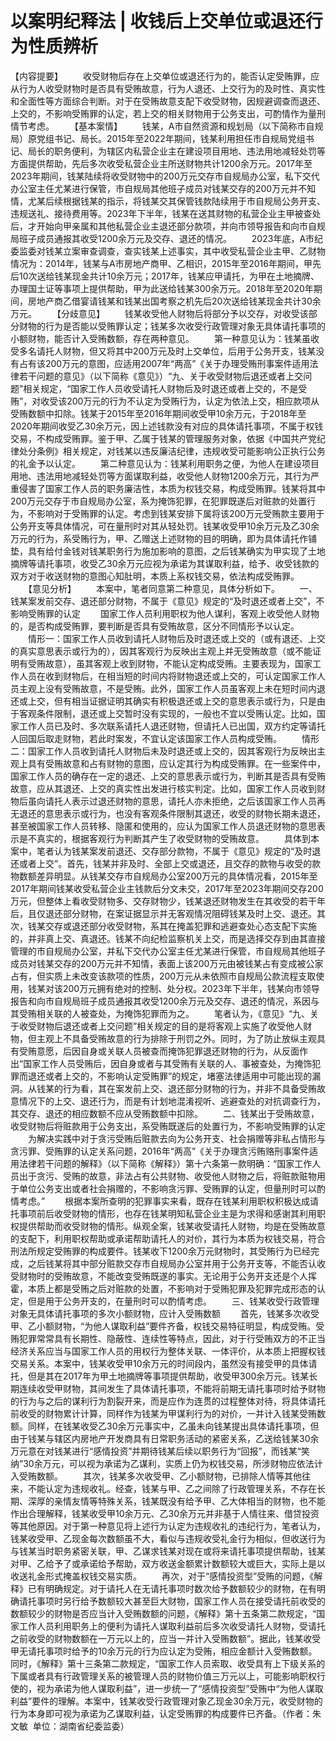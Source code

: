 # 以案明纪释法 | 收钱后上交单位或退还行为性质辨析

【内容提要】
　　收受财物后存在上交单位或退还行为的，能否认定受贿罪，应从行为人收受财物时是否具有受贿故意，行为人退还、上交行为的及时性、真实性和全面性等方面综合判断。对于在受贿故意支配下收受财物，因规避调查而退还、上交的，不影响受贿罪的认定，若上交的相关财物用于公务支出，可酌情作为量刑情节考虑。
　　【基本案情】
　　钱某，A市自然资源和规划局（以下简称市自规局）原党组书记、局长。2015年至2022年期间，钱某利用担任市自规局党组书记、局长的职务便利，为辖区内私营企业主在建设项目用地、违法用地减轻处罚等方面提供帮助，先后多次收受私营企业主所送财物共计1200余万元。2017年至2023年期间，钱某陆续将收受财物中的200万元交存市自规局办公室，私下交代办公室主任尤某进行保管，市自规局其他班子成员对钱某交存的200万元并不知情，尤某后续根据钱某的指示，将钱某交其保管钱款陆续用于市自规局公务开支、违规送礼、接待费用等。2023年下半年，钱某在送其财物的私营企业主甲被查处后，才开始向甲亲属和其他私营企业主退还部分款项，并向市领导报告和向市自规局班子成员通报其收受1200余万元及交存、退还的情况。
　　2023年底，A市纪委监委对钱某立案审查调查，查实钱某上述事实，其中收受私营企业主甲、乙财物情况为：2014年，钱某与A市房地产商甲、乙相识，2015年至2016年期间，甲先后10次送给钱某现金共计10余万元；2017年，钱某应甲请托，为甲在土地摘牌、办理国土证等事项上提供帮助，甲为此送给钱某300余万元。2018年至2020年期间，房地产商乙借宴请钱某和钱某出国考察之机先后20次送给钱某现金共计30余万元。
　　【分歧意见】
　　钱某收受他人财物后将部分予以交存，对收受该部分财物的行为是否能以受贿罪认定；钱某多次收受行政管理对象无具体请托事项的小额财物，能否计入受贿数额，存在两种意见。
　　第一种意见认为：钱某虽收受多名请托人财物，但又将其中200万元及时上交单位，后用于公务开支，钱某没有占有该200万元的意图，应适用2007年“两高”《关于办理受贿刑事案件适用法律若干问题的意见》（以下简称《意见》）“九、关于收受财物后退还或者上交问题”相关规定，“国家工作人员收受请托人财物后及时退还或者上交的，不是受贿”，对收受该200万元的行为不认定为受贿行为，认定为依法上交，相应款项从受贿数额中扣除。钱某于2015年至2016年期间收受甲10余万元，于2018年至2020年期间收受乙30余万元，因上述钱款没有对应的具体请托事项，不属于权钱交易，不构成受贿罪。鉴于甲、乙属于钱某的管理服务对象，依据《中国共产党纪律处分条例》相关规定，对钱某以违反廉洁纪律，违规收受可能影响公正执行公务的礼金予以认定。
　　第二种意见认为：钱某利用职务之便，为他人在建设项目用地、违法用地减轻处罚等方面谋取利益，收受他人财物1200余万元，其行为严重侵害了国家工作人员的职务廉洁性，本质为权钱交易，构成受贿罪。钱某将其中200万元交存于市自规局办公室，系为掩饰犯罪，在犯罪既遂后对赃款的处置行为，不影响对于受贿罪的认定。考虑到钱某安排下属将该200万元受贿款主要用于公务开支等具体情况，可在量刑时对其从轻处罚。钱某收受甲10余万元及乙30余万元的行为，系受贿行为，甲、乙赠送上述财物的目的明确，即为具体请托作铺垫，具有给付金钱对钱某职务行为施加影响的意图，之后钱某确实为甲实现了土地摘牌等请托事项，收受乙30余万元应视为承诺为其谋取利益，给予、收受钱款的双方对于收送财物的意图心知肚明，本质上系权钱交易，依法构成受贿罪。
　　【意见分析】
　　本案中，笔者同意第二种意见，具体分析如下。
　　一、钱某案发前交存、退还部分财物，不属于《意见》规定的“及时退还或者上交”，不影响受贿罪的认定
　　国家工作人员利用职权为他人谋利，客观上收受他人财物的，是否构成受贿罪，要判断是否具有受贿故意，区分不同情形予以认定。
　　情形一：国家工作人员收到请托人财物后及时退还或上交的（或有退还、上交的真实意思表示或行为的），因其客观行为反映出主观上并无受贿故意（或不能证明有受贿故意），虽其客观上收到财物，不能认定构成受贿。主要表现为，国家工作人员在收到财物后，在相当短的时间内将财物退还或上交的，可认定国家工作人员主观上没有受贿故意，不是受贿。此外，国家工作人员虽客观上未在短时间内退还或上交，但有相当证据证明其确实有积极退还或上交的意思表示或行为，只是由于客观条件限制，退还或上交暂时没有实现的，一般也不宜以受贿认定。比如，国家工作人员已及时、多次联系请托人退还财物，但请托人已出国，双方约定等请托人回国后取走财物，若此时案发，不宜认定该国家工作人员构成受贿。
　　情形二：国家工作人员收到请托人财物后未及时退还或上交的，因其客观行为反映出主观上具有受贿故意和占有财物的意图，应认定其行为构成受贿罪。在一些案件中，国家工作人员的确存在一定的退还、上交的意思表示或行为，判断其是否具有受贿故意，应从其退还、上交的真实性出发进行核实判定。比如，国家工作人员收到财物后虽向请托人表示过退还财物的意思，请托人亦未拒绝，之后该国家工作人员再无退还的意思表示或行为，也没有客观条件限制其退还，收受的财物长期未退还，甚至被国家工作人员转移、隐匿和使用的，应认为国家工作人员退还财物的意思表示是不真实的，根据客观行为判断其产生了收受财物的受贿故意。
　　具体到本案中，笔者认为钱某案发前退还、交存部分款物，不属于《意见》规定的“及时退还或者上交”。首先，钱某并非及时、全部上交或退还，且交存的款物与收受的款物数额差异明显。从钱某交存市自规局办公室200万元的具体情况看，2015年至2017年期间钱某收受私营企业主钱款后分文未交，2017年至2023年期间交存200万元，但整体上看收受财物多、交存财物少，钱某退还财物发生在其收受的若干年后，且仅退还部分财物，在案证据显示并无客观情况阻碍钱某及时上交、退还。其次，钱某交存或退还部分收受财物，系其在掩盖犯罪和逃避查处心态支配下实施的，并非真上交、真退还。钱某不向纪检监察机关上交，而是选择交存到由其直接管理的市自规局办公室，并私下交代办公室主任尤某进行保管，市自规局其他班子成员对钱某交存的200万元并不知情，表面上该200万元由被钱某占有变成被公家占有，但实质上未改变该款项的性质，200万元从未依照市自规局公款流程支取使用，钱某对该200万元拥有绝对的控制、处分权。2023年下半年，钱某向市领导报告和向市自规局班子成员通报其收受1200余万元及交存、退还的情况，系因与其受贿相关联的人被查处，为掩饰犯罪而为之。
　　笔者认为，《意见》“九、关于收受财物后退还或者上交问题”相关规定的目的是将客观上实施了收受他人财物，但主观上不具备受贿故意的行为排除于刑罚之外。同时，为了防止放纵主观具有受贿意愿，后因自身或关联人员被查而掩饰犯罪退还财物的行为，从反面作出“国家工作人员受贿后，因自身或者与其受贿有关联的人、事被查处，为掩饰犯罪而退还或者上交的，不影响认定受贿罪”的规定，堵塞法律适用中可能出现的漏洞。从钱某的行为看，其在案发前上交、退还部分财物的行为，并非不具备受贿故意情况下的上交、退还行为，而是有计划地混淆视听、逃避查处的对抗调查行为，其交存、退还的相应数额不应从受贿数额中扣除。
　　二、钱某出于受贿故意，收受财物后将赃款用于公务支出，系受贿既遂后的处置行为，不影响受贿罪的认定
　　为解决实践中对于贪污受贿后赃款去向为公务开支、社会捐赠等非私占情形与贪污罪、受贿罪的认定关系问题，2016年“两高”《关于办理贪污贿赂刑事案件适用法律若干问题的解释》（以下简称《解释》）第十六条第一款明确：“国家工作人员出于贪污、受贿的故意，非法占有公共财物、收受他人财物之后，将赃款赃物用于单位公务支出或者社会捐赠的，不影响贪污罪、受贿罪的认定，但量刑时可以酌情考虑。”
　　根据本案所查明的犯罪事实来看，既存在钱某利用职权积极达成请托事项前后收受财物的情形，也存在钱某明知私营企业主是为求得和感谢其利用职权提供帮助而收受财物的情形。纵观全案，钱某收受请托人财物，均是在受贿故意的支配下，利用职权帮助或承诺帮助请托人的对价，其行为本质为权钱交易，符合刑法所规定受贿罪的构成要件。钱某收下1200余万元财物时，其受贿行为已经完成，之后钱某将其中部分赃款交存市自规局办公室并用于公务开支等，不能否认收受财物时的受贿故意，不能改变受贿既遂的事实。无论用于公务开支还是个人挥霍，本质上都是受贿之后对赃款的处置，不影响对于受贿犯罪及犯罪完成形态的认定，但是用于公务开支的，在量刑时可以酌情考虑。
　　三、钱某收受行政管理对象无具体请托事项的多次小额财物，应计入受贿数额
　　首先，钱某多次收受甲、乙小额财物，“为他人谋取利益”要件齐备，权钱交易特征明显，构成受贿。受贿犯罪常常具有长期性、隐蔽性、连续性等特点，因此，对于行受贿双方的不正当经济关系应当与国家工作人员的用权行为整体关联、一体评价，从本质上把握权钱交易关系。本案中，钱某收受甲10余万元的时间段内，虽然没有接受甲的具体请托，但是其在2017年为甲土地摘牌等事项提供帮助，收受甲300余万元。钱某长期连续收受甲财物，其间发生了具体请托事项，不能将前期无请托事项时给予财物的行为与之后的谋利行为割裂开来，而是应作为连贯的过程整体对待，将具体请托前收受的财物累计计算，同样作为钱某为甲谋利行为的对价，一并计入钱某受贿数额。同样，在钱某收受乙30余万元事实中，乙虽未向钱某提出具体请托事项，但由于钱某与辖区内房地产开发商具有日常职务活动的紧密关系，乙送给钱某30余万元意在对钱某进行“感情投资”并期待钱某后续以职务行为“回报”，而钱某“笑纳”30余万元，可以视为承诺为乙谋利，实质上仍为权钱交易，所涉财物应依法计入受贿数额。
　　其次，钱某多次收受甲、乙小额财物，已排除人情等其他往来，不能认定为违规收礼。经查，钱某与甲、乙之间除了行政管理关系，不存在长期、深厚的亲情友情等特殊关系，钱某既没有给予甲、乙大体相当的财物，也不能作出合理解释，钱某收受甲10余万元、乙30余万元并非基于人情往来、借贷投资等其他原因。对于第一种意见将上述行为认定为违规收礼的违纪行为，笔者认为，钱某收受甲、乙现金每次数额虽不大，看似与违规收受礼金行为相似，但收送行为与钱某当时职务紧密关联，甲、乙谋求钱某对现在或将来请托事项提供帮助，钱某对甲、乙给予了或承诺给予帮助，双方收送金额累计数额较大或巨大，实际上是以收送礼金形式掩盖权钱交易实质。
　　再次，对于“感情投资型”受贿的问题，《解释》已有明确规定。对于请托人在无请托事项时数次给予数额较少的财物，在有明确请托事项时另行给予数额较大甚至巨大财物，国家工作人员在接受请托前收受的数额较少的财物是否应当计入受贿数额的问题，《解释》第十五条第二款规定，“国家工作人员利用职务上的便利为请托人谋取利益前后多次收受请托人财物，受请托之前收受的财物数额在一万元以上的，应当一并计入受贿数额”。据此，钱某收受甲无请托事项时给予的10余万元的行为应认定为受贿，相应金额计入受贿数额。同时，《解释》第十三条第二款规定，“国家工作人员索取、收受具有上下级关系的下属或者具有行政管理关系的被管理人员的财物价值三万元以上，可能影响职权行使的，视为承诺为他人谋取利益”，进一步统一了“感情投资型”受贿中“为他人谋取利益”要件的理解。本案中，钱某收受行政管理对象乙现金30余万元，收受财物的行为本身即可视为承诺为乙谋取利益，认定受贿罪的构成要件已齐备。（作者：朱文敏  单位：湖南省纪委监委）